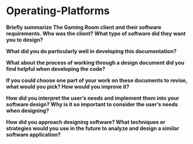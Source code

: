 # Operating-Platforms

**Briefly summarize The Gaming Room client and their software requirements. Who was the client? What type of software did they want you to design?**


**What did you do particularly well in developing this documentation?**


**What about the process of working through a design document did you find helpful when developing the code?**


**If you could choose one part of your work on these documents to revise, what would you pick? How would you improve it?**


**How did you interpret the user’s needs and implement them into your software design? Why is it so important to consider the user’s needs when designing?**


**How did you approach designing software? What techniques or strategies would you use in the future to analyze and design a similar software application?**

